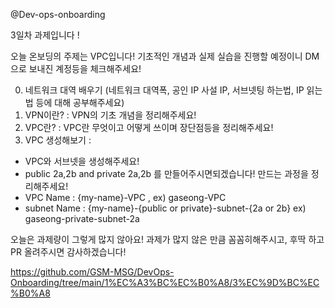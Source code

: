 @Dev-ops-onboarding 

3일차 과제입니다 ! 

오늘 온보딩의 주제는 VPC입니다! 기초적인 개념과 실제 실습을 진행할 예정이니 DM으로 보내진 계정등을 체크해주세요!

0. 네트워크 대역 배우기 (네트워크 대역폭, 공인 IP 사설 IP, 서브넷팅 하는법, IP 읽는법 등에 대해 공부해주세요)
1. VPN이란? : VPN의 기초 개념을 정리해주세요!
2. VPC란? : VPC란 무엇이고 어떻게 쓰이며 장단점등을 정리해주세요!
3. VPC 생성해보기 : 
  - VPC와 서브넷을 생성해주세요!
  - public 2a,2b and private 2a,2b 를 만들어주시면되겠습니다! 만드는 과정을 정리해주세요!
  - VPC Name : {my-name}-VPC , ex) gaseong-VPC
  - subnet Name : {my-name}-{public or private}-subnet-{2a or 2b} ex) gaseong-private-subnet-2a

오늘은 과제량이 그렇게 많지 않아요! 과제가 많지 않은 만큼 꼼꼼히해주시고, 후딱 하고 PR 올려주시면 감사하겠습니다!

https://github.com/GSM-MSG/DevOps-Onboarding/tree/main/1%EC%A3%BC%EC%B0%A8/3%EC%9D%BC%EC%B0%A8
